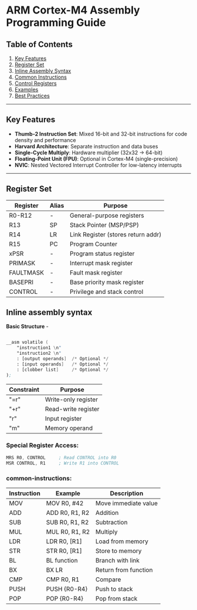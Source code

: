 # ARM Cortex-M4 Assembly Programming Guide

## Table of Contents
1. [Key Features](#key-features)
2. [Register Set](#register-set)
3. [Inline Assembly Syntax](#inline-assembly-syntax)
4. [Common Instructions](#common-instructions)
5. [Control Registers](#control-registers)
6. [Examples](#examples)
7. [Best Practices](#best-practices)

---

## Key Features
- **Thumb-2 Instruction Set**: Mixed 16-bit and 32-bit instructions for code density and performance  
- **Harvard Architecture**: Separate instruction and data buses  
- **Single-Cycle Multiply**: Hardware multiplier (32x32 → 64-bit)  
- **Floating-Point Unit (FPU)**: Optional in Cortex-M4 (single-precision)  
- **NVIC**: Nested Vectored Interrupt Controller for low-latency interrupts  

---

## Register Set

| Register    | Alias | Purpose                             |
|-------------|-------|-------------------------------------|
| R0-R12      | -     | General-purpose registers           |
| R13         | SP    | Stack Pointer (MSP/PSP)             |
| R14         | LR    | Link Register (stores return addr)  |
| R15         | PC    | Program Counter                     |
| xPSR        | -     | Program status register             |
| PRIMASK     | -     | Interrupt mask register             |
| FAULTMASK   | -     | Fault mask register                 |
| BASEPRI     | -     | Base priority mask register         |
| CONTROL     | -     | Privilege and stack control         |

## Inline assembly syntax

**Basic Structure** - 

```asm

__asm volatile (
    "instruction1 \n"
    "instruction2 \n"
    : [output operands]  /* Optional */
    : [input operands]   /* Optional */
    : [clobber list]     /* Optional */
);

```

| Constraint  | Purpose                             |
|-------------|-------------------------------------|
| "=r"        |     Write-only register             |
| "+r"        |     Read-write register             |
| "r"         | 	Input register                  |
| "m"         |     Memory operand                  |


### Special Register Access:
```asm
MRS R0, CONTROL     ; Read CONTROL into R0  
MSR CONTROL, R1     ; Write R1 into CONTROL  

```
### common-instructions:

| Instruction    | Example | Description                             |
|-------------|-------|-------------------------------------|
| MOV     | MOV R0, #42   | Move immediate value           |
| ADD         | ADD R0, R1, R2    | Addition           |
| SUB         | SUB R0, R1, R2    | Subtraction |
| MUL         | MUL R0, R1, R2    | Multiply   |
| LDR        | LDR R0, [R1]     | Load from memory |
| STR     | STR R0, [R1]    | Store to memory|
| BL   | BL function    | Branch with link    |
| BX     | BX LR    |Return from function   |
| CMP     |CMP R0, R1     | Compare    |
|PUSH       |PUSH {R0-R4} | Push to stack|
|POP        |POP {R0-R4}|Pop from stack|